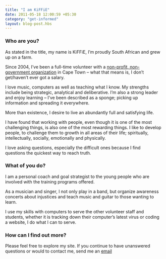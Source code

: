 ```yaml
---
title: "I am KiFFiE"
date: 2011-05-18 12:00:59 +05:30
category: "get-informed"
layout: blog-post.hbs
---
```

### Who are you?


As stated in the title, my name is KiFFiE, I’m proudly South African and grew up on a farm.


Since 2004, I’ve been a full-time volunteer with a [non-profit, non-government organization](http://ywammuizenberg.org) in Cape Town – what that means is, I don’t get/haven’t ever got a salary.


I love music, computers as well as teaching what I know. My strengths include being strategic, analytical and deliberative. I’m also a strong leader and enjoy learning – I’ve been described as a sponge; picking up information and spreading it everywhere.


More than existence, I desire to live an abundantly full and satisfying life.


I have found that working with people, even though it is one of the most challenging things, is also one of the most rewarding things. I like to develop people, to challenge them to growth in all areas of their life; spiritually, intellectually, socially, emotionally and physically.


I love asking questions, especially the difficult ones because I find questions the quickest way to reach truth.


### What of you do?


I am a personal coach and goal strategist to the young people who are involved with the training programs offered.


As a musician and singer, I not only play in a band, but organize awareness concerts about injustices and teach music and guitar to those wanting to learn.


I use my skills with computers to serve the other volunteer staff and students, whether it is tracking down their computer’s latest virus or coding a website, I do what I can to serve.


### How can I find out more?


Please feel free to explore my site. If you continue to have unanswered questions or would to contact me, send me an [email](mailto:mrkiffie@mrkiffie.com)

